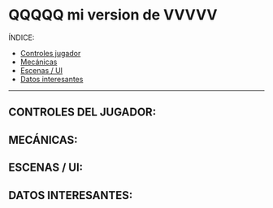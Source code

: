 # QQQQQ mi version de VVVVV

ÍNDICE:
- [Controles jugador](#control)
- [Mecánicas](#mecanicas)
- [Escenas / UI](#escenas)
- [Datos interesantes](#datos)

--- 

## CONTROLES DEL JUGADOR:

## MECÁNICAS:

## ESCENAS / UI:

## DATOS INTERESANTES:
